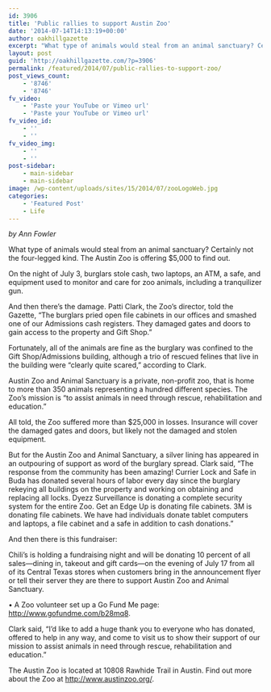 ```yaml
---
id: 3906
title: 'Public rallies to support Austin Zoo'
date: '2014-07-14T14:13:19+00:00'
author: oakhillgazette
excerpt: "What type of animals would steal from an animal sanctuary? Certainly not the four-legged kind. The Austin Zoo is offering $5,000 to find out.\n\n   On the night of July 3, burglars stole cash, two laptops, an ATM, a safe, and equipment used to monitor and care for zoo animals, including a tranquilizer gun.\n\n   And then there’s the damage. Patti Clark, the Zoo’s director, told the Gazette, “The burglars pried open file cabinets in our offices and smashed one of our Admissions cash registers. They damaged gates and doors to gain access to the property and Gift Shop.”\n\n   Fortunately, all of the animals are fine as the burglary was confined to the Gift Shop/Admissions building, although a trio of rescued felines that live in the building were “clearly quite scared,” according to Clark.\n\n   Austin Zoo and Animal Sanctuary is a private, non-profit zoo, that is home to more than 350 animals representing a hundred different species. The Zoo’s mission is “to assist animals in need through rescue, rehabilitation and education.”\n\n   All told, the Zoo suffered more than $25,000 in losses. Insurance will cover the damaged gates and doors, but likely not the damaged and stolen equipment.\n\n   But for the Austin Zoo and Animal Sanctuary, a silver lining has appeared in an outpouring of support as word of the burglary spread. Clark said, “The response from the community has been amazing!  Currier Lock and Safe in Buda has donated several hours of labor every day since the burglary rekeying all buildings on the property and working on obtaining and replacing all locks. Dyezz Surveillance is donating a complete security system for the entire Zoo.  Get an Edge Up is donating file cabinets. 3M is donating file cabinets. We have had individuals donate tablet computers and laptops, a file cabinet and a safe in addition to cash donations.”"
layout: post
guid: 'http://oakhillgazette.com/?p=3906'
permalink: /featured/2014/07/public-rallies-to-support-zoo/
post_views_count:
    - '8746'
    - '8746'
fv_video:
    - 'Paste your YouTube or Vimeo url'
    - 'Paste your YouTube or Vimeo url'
fv_video_id:
    - ''
    - ''
fv_video_img:
    - ''
    - ''
post-sidebar:
    - main-sidebar
    - main-sidebar
image: /wp-content/uploads/sites/15/2014/07/zooLogoWeb.jpg
categories:
    - 'Featured Post'
    - Life
---
```


 *by Ann Fowler*

What type of animals would steal from an animal sanctuary? Certainly not the four-legged kind. The Austin Zoo is offering $5,000 to find out.

On the night of July 3, burglars stole cash, two laptops, an ATM, a safe, and equipment used to monitor and care for zoo animals, including a tranquilizer gun.

And then there’s the damage. Patti Clark, the Zoo’s director, told the Gazette, “The burglars pried open file cabinets in our offices and smashed one of our Admissions cash registers. They damaged gates and doors to gain access to the property and Gift Shop.”

Fortunately, all of the animals are fine as the burglary was confined to the Gift Shop/Admissions building, although a trio of rescued felines that live in the building were “clearly quite scared,” according to Clark.

Austin Zoo and Animal Sanctuary is a private, non-profit zoo, that is home to more than 350 animals representing a hundred different species. The Zoo’s mission is “to assist animals in need through rescue, rehabilitation and education.”

All told, the Zoo suffered more than $25,000 in losses. Insurance will cover the damaged gates and doors, but likely not the damaged and stolen equipment.

But for the Austin Zoo and Animal Sanctuary, a silver lining has appeared in an outpouring of support as word of the burglary spread. Clark said, “The response from the community has been amazing! Currier Lock and Safe in Buda has donated several hours of labor every day since the burglary rekeying all buildings on the property and working on obtaining and replacing all locks. Dyezz Surveillance is donating a complete security system for the entire Zoo. Get an Edge Up is donating file cabinets. 3M is donating file cabinets. We have had individuals donate tablet computers and laptops, a file cabinet and a safe in addition to cash donations.”

And then there is this fundraiser:

Chili’s is holding a fundraising night and will be donating 10 percent of all sales—dining in, takeout and gift cards—on the evening of July 17 from all of its Central Texas stores when customers bring in the announcement flyer or tell their server they are there to support Austin Zoo and Animal Sanctuary.

• A Zoo volunteer set up a Go Fund Me page: http://www.gofundme.com/b28mq8.

Clark said, “I’d like to add a huge thank you to everyone who has donated, offered to help in any way, and come to visit us to show their support of our mission to assist animals in need through rescue, rehabilitation and education.”

The Austin Zoo is located at 10808 Rawhide Trail in Austin. Find out more about the Zoo at http://www.austinzoo.org/.